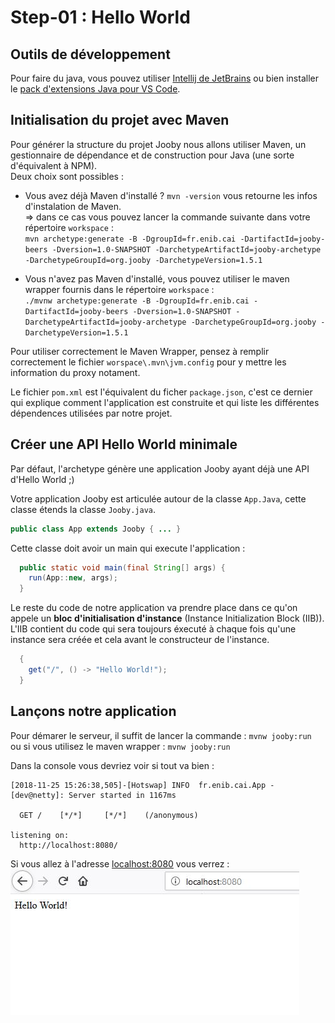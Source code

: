 # Step-01 : Hello World

## Outils de développement

Pour faire du java, vous pouvez utiliser [Intellij de JetBrains](https://www.jetbrains.com/idea/) ou bien installer le [pack d'extensions Java pour VS Code](https://code.visualstudio.com/docs/java/extensions).

## Initialisation du projet avec Maven

Pour générer la structure du projet Jooby nous allons utiliser Maven, un gestionnaire de dépendance et de construction pour Java (une sorte d'équivalent à NPM).  
Deux choix sont possibles :  

* Vous avez déjà Maven d'installé ? `mvn -version` vous retourne les infos d'instalation de Maven.  
=> dans ce cas vous pouvez lancer la commande suivante dans votre répertoire `workspace` :   
`mvn archetype:generate -B -DgroupId=fr.enib.cai -DartifactId=jooby-beers -Dversion=1.0-SNAPSHOT -DarchetypeArtifactId=jooby-archetype -DarchetypeGroupId=org.jooby -DarchetypeVersion=1.5.1`  

* Vous n'avez pas Maven d'installé, vous pouvez utiliser le maven wrapper fournis dans le répertoire `workspace` :  
`./mvnw archetype:generate -B -DgroupId=fr.enib.cai -DartifactId=jooby-beers -Dversion=1.0-SNAPSHOT -DarchetypeArtifactId=jooby-archetype -DarchetypeGroupId=org.jooby -DarchetypeVersion=1.5.1`  

Pour utiliser correctement le Maven Wrapper, pensez à remplir correctement le fichier `worspace\.mvn\jvm.config` pour y mettre les information du proxy notament.

Le fichier `pom.xml` est l'équivalent du ficher `package.json`, c'est ce dernier qui explique comment l'application est construite et qui liste les différentes dépendences utilisées par notre projet.  

## Créer une API Hello World minimale  

Par défaut, l'archetype génère une application Jooby ayant déjà une API d'Hello World ;)  

Votre application Jooby est articulée autour de la classe `App.Java`, cette classe étends la classe `Jooby.java`.
```Java
public class App extends Jooby { ... }
```  
Cette classe doit avoir un main qui execute l'application : 
```Java
  public static void main(final String[] args) {
    run(App::new, args);
  }
```
Le reste du code de notre application va prendre place dans ce qu'on appele un **bloc d'initialisation d'instance** (Instance Initialization Block (IIB)).
L'IIB contient du code qui sera toujours éxecuté à chaque fois qu'une instance sera créée et cela avant le constructeur de l'instance.
```Java
  {
    get("/", () -> "Hello World!");
  }
```

## Lançons notre application
Pour démarer le serveur, il suffit de lancer la commande : 
`mvnw jooby:run`  
ou si vous utilisez le maven wrapper : 
`mvnw jooby:run`

Dans la console vous devriez voir si tout va bien :  
```shell
[2018-11-25 15:26:38,505]-[Hotswap] INFO  fr.enib.cai.App - [dev@netty]: Server started in 1167ms

  GET /    [*/*]     [*/*]    (/anonymous)

listening on:
  http://localhost:8080/
```
Si vous allez à l'adresse [localhost:8080](http://localhost:8080) vous verrez : 
![Hello World](./step-01-hello_world.jpg)